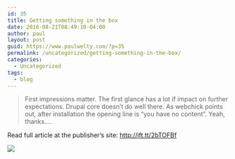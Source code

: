 ```yaml
---
id: 35
title: Getting something in the box
date: 2016-08-21T08:49:10-04:00
author: paul
layout: post
guid: https://www.paulwelty.com/?p=35
permalink: /uncategorized/getting-something-in-the-box/
categories:
  - Uncategorized
tags:
  - blog
---
```

> First impressions matter. The first glance has a lot if impact on further expectations. Drupal core doesn’t do well there. As webchick points out, after installation the opening line is “you have no content”. Yeah, thanks&#8230;.

Read full article at the publisher’s site: <a href="http://ift.tt/2bTOFBf" target="_blank">http://ift.tt/2bTOFBf</a>

<img src="https://i0.wp.com/www.yoroy.com/sites/default/files/20160820%203%20use%20cases.png?w=758" data-recalc-dims="1" />